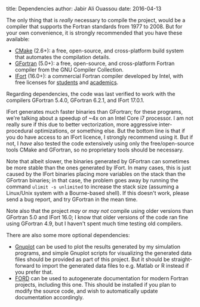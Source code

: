 title:  Dependencies
author: Jabir Ali Ouassou
date:   2016-04-13



The only thing that is *really* necessary to compile the project, would be a
compiler that supports the Fortran standards from 1977 to 2008. But for your
own convenience, it is strongly recommended that you have these available:

 * [CMake](https://cmake.org/) (2.6+):
   a free, open-source, and cross-platform build system that automates the compilation details.
 * [GFortran](https://gcc.gnu.org/wiki/GFortran) (5.0+):
   a free, open-source, and cross-platform Fortran compiler from the GNU Compiler Collection.
 * [IFort](https://software.intel.com/en-us/fortran-compilers) (16.0+):
   a commercial Fortran compiler developed by Intel, with free licenses for 
   [students](https://software.intel.com/en-us/qualify-for-free-software/student) and
   [academics](https://software.intel.com/en-us/qualify-for-free-software/academicresearcher).

Regarding dependencies, the code was last verified to work with the compilers
GFortran 5.4.0, GFortran 6.2.1, and IFort 17.0.1.

IFort generates much faster binaries than GFortran; for these programs, we're talking
about a speedup of ~4x on an Intel Core i7 processor. I am not really sure if this due
to better vectorization, more aggressive inter-procedural optimizations, or something
else. But the bottom line is that if you do have access to an IFort licence, I strongly
recommend using it. But if not, I *have* also tested the code extensively using only the
free/open-source tools CMake and GFortran, so no proprietary tools should be necessary.

Note that albeit slower, the binaries generated by GFortran can sometimes be more
stable than the ones generated by IFort. In many cases, this is just caused by
the IFort binaries placing more variables on the stack than the GFortran binaries;
in that case, the problem goes away by running the command `ulimit -s unlimited`
to increase the stack size (assuming a Linux/Unix system with a Bourne-based shell).
If this doesn't work, please send a bug report, and try GFortran in the mean time.

Note also that the project *may* or *may not* compile using older versions
than GFortran 5.0 and IFort 16.0; I know that older versions of the code ran fine
using GFortran 4.9, but I haven't spent much time testing old compilers.

There are also some more optional dependencies:

 * [Gnuplot](http://www.gnuplot.info/) can be used to plot the results generated by my
   simulation programs, and simple Gnuplot scripts for visualizing the generated data 
   files should be provided as part of this project. But it should be straight-forward
   to import the generated data files to e.g. Matlab or R instead if you prefer that.
 * [FORD](https://github.com/cmacmackin/ford) can be used to autogenerate documentation
   for modern Fortran projects, including this one. This should be installed if you plan
   to modify the source code, and wish to automatically update documentation accordingly.
